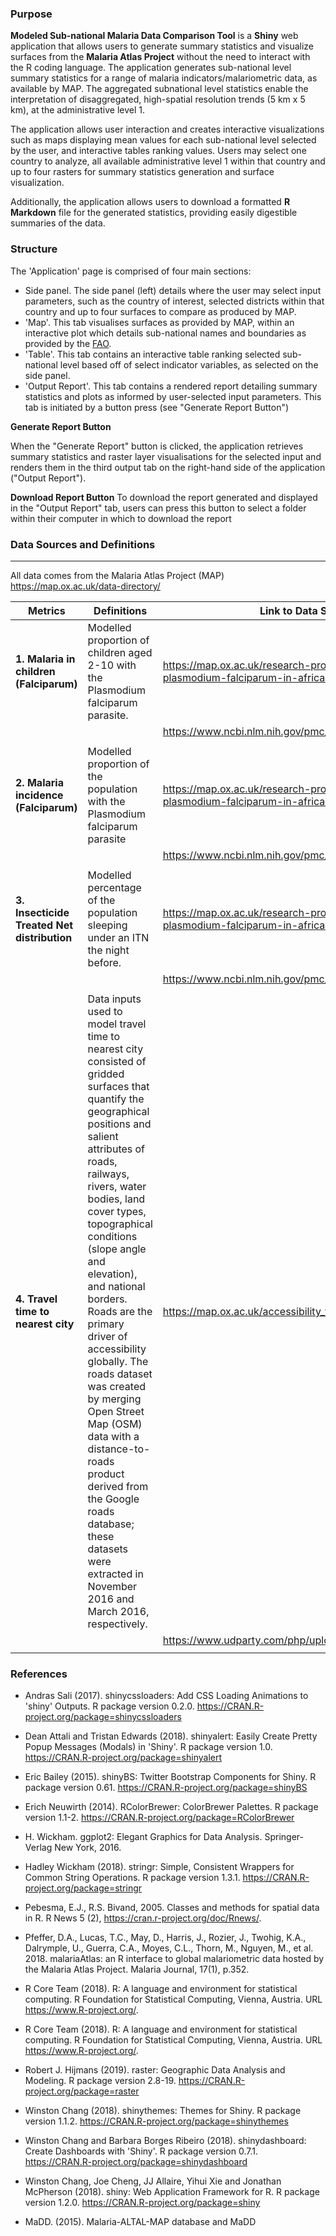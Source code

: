 ###  Purpose

**Modeled Sub-national Malaria Data Comparison Tool** is a **Shiny** web application that allows users to generate summary statistics and visualize surfaces from the **Malaria Atlas Project** without the need to interact with the R coding language. The application generates sub-national level summary statistics for a range of malaria indicators/malariometric data, as available by MAP. The aggregated subnational level statistics enable the interpretation of disaggregated, high-spatial resolution trends (5 km x 5 km), at the administrative level 1.

The application allows user interaction and creates interactive visualizations such as maps displaying mean values for each sub-national level selected by the user, and interactive tables ranking values. Users may select one country to analyze, all available administrative level 1 within that country and up to four rasters for summary statistics generation and surface visualization.

Additionally, the application allows users to download a formatted **R Markdown** file for the generated statistics, providing easily digestible summaries of the data.

###  Structure

The 'Application' page is comprised of four main sections:

- Side panel. The side panel (left) details where the user may select input parameters, such as the country of interest, selected districts within that country and up to four surfaces to compare as produced by MAP.
- 'Map'. This tab visualises surfaces as provided by MAP, within an interactive plot which details sub-national names and boundaries as provided by the [FAO](http://www.fao.org/home/en/).
- 'Table'. This tab contains an interactive table ranking selected sub-national level based off of select indicator variables, as selected on the side panel.
- 'Output Report'. This tab contains a rendered report detailing summary statistics and plots as informed by user-selected input parameters. This tab is initiated by a button press (see "Generate Report Button")

**Generate Report Button**

When the "Generate Report" button is clicked, the application retrieves summary statistics and raster layer visualisations for the selected input and renders them in the third output tab on the right-hand side of the application ("Output Report").

**Download Report Button**
To download the report generated and displayed in the "Output Report" tab, users can press this button to select a folder within their computer in which to download the report

### Data Sources and Definitions
-----------------------------------------

All data comes from the Malaria Atlas Project (MAP) https://map.ox.ac.uk/data-directory/

| Metrics                                 	| Definitions                                                                                                                                                                                                                                                                                                                                                                                                                                                                                                                                                                   	| Link to Data Source and Additional Information                                                                    	|
|-----------------------------------------	|-------------------------------------------------------------------------------------------------------------------------------------------------------------------------------------------------------------------------------------------------------------------------------------------------------------------------------------------------------------------------------------------------------------------------------------------------------------------------------------------------------------------------------------------------------------------------------	|-------------------------------------------------------------------------------------------------------------------	|
| **1. Malaria in children (Falciparum)**     	| Modelled proportion of children aged 2-10 with the Plasmodium falciparum parasite.                                                                                                                                                                                                                                                                                                                                                                                                                                                                                            	| https://map.ox.ac.uk/research-project/the-impact-of-malaria-control-on-plasmodium-falciparum-in-africa-2000-2015/ 	|
|                                         	|                                                                                                                                                                                                                                                                                                                                                                                                                                                                                                                                                                               	| https://www.ncbi.nlm.nih.gov/pmc/articles/PMC4820050/                                                             	|
|                                         	|                                                                                                                                                                                                                                                                                                                                                                                                                                                                                                                                                                               	|                                                                                                                   	|
| **2. Malaria incidence (Falciparum)**       	| Modelled proportion of the population with the Plasmodium falciparum parasite                                                                                                                                                                                                                                                                                                                                                                                                                                                                                                 	| https://map.ox.ac.uk/research-project/the-impact-of-malaria-control-on-plasmodium-falciparum-in-africa-2000-2015/ 	|
|                                         	|                                                                                                                                                                                                                                                                                                                                                                                                                                                                                                                                                                               	| https://www.ncbi.nlm.nih.gov/pmc/articles/PMC4820050/                                                             	|
|                                         	|                                                                                                                                                                                                                                                                                                                                                                                                                                                                                                                                                                               	|                                                                                                                   	|
| **3. Insecticide Treated Net distribution** 	| Modelled percentage of the population sleeping under an ITN the night before.                                                                                                                                                                                                                                                                                                                                                                                                                                                                                                 	| https://map.ox.ac.uk/research-project/the-impact-of-malaria-control-on-plasmodium-falciparum-in-africa-2000-2015/ 	|
|                                         	|                                                                                                                                                                                                                                                                                                                                                                                                                                                                                                                                                                               	| https://www.ncbi.nlm.nih.gov/pmc/articles/PMC4820050/                                                             	|
|                                         	|                                                                                                                                                                                                                                                                                                                                                                                                                                                                                                                                                                               	|                                                                                                                   	|
| **4. Travel time to nearest city**          	| Data inputs used to model travel time to nearest city consisted of gridded surfaces that quantify the geographical positions and salient attributes of roads, railways, rivers, water bodies, land cover types, topographical conditions (slope angle and elevation), and national borders. Roads are the primary driver of accessibility globally. The roads dataset was created by merging Open Street Map (OSM) data with a distance-to-roads product derived from the Google roads database; these datasets were extracted in November 2016 and March 2016, respectively. 	| https://map.ox.ac.uk/accessibility_to_cities_news/                                                                	|
|                                         	|                                                                                                                                                                                                                                                                                                                                                                                                                                                                                                                                                                               	| https://www.udparty.com/php/upload/20190228/15513401439a79d707ee0350b6.pdf                                        	|
|                                         	|                                                                                                                                                                                                                                                                                                                                                                                                                                                                                                                                                                               	|                                                                                                                   	|       
### References

- Andras Sali (2017). shinycssloaders: Add CSS Loading Animations to 'shiny' Outputs. R package version 0.2.0. https://CRAN.R-project.org/package=shinycssloaders

- Dean Attali and Tristan Edwards (2018). shinyalert: Easily Create Pretty Popup Messages (Modals) in 'Shiny'. R package version 1.0. https://CRAN.R-project.org/package=shinyalert

- Eric Bailey (2015). shinyBS: Twitter Bootstrap Components for Shiny. R package version 0.61. https://CRAN.R-project.org/package=shinyBS

- Erich Neuwirth (2014). RColorBrewer: ColorBrewer Palettes. R package version 1.1-2. https://CRAN.R-project.org/package=RColorBrewer

- H. Wickham. ggplot2: Elegant Graphics for Data Analysis. Springer-Verlag New York, 2016.

- Hadley Wickham (2018). stringr: Simple, Consistent Wrappers for Common String Operations. R package version 1.3.1. https://CRAN.R-project.org/package=stringr

- Pebesma, E.J., R.S. Bivand, 2005. Classes and methods for spatial data in R. R News 5 (2), https://cran.r-project.org/doc/Rnews/.

- Pfeffer, D.A., Lucas, T.C., May, D., Harris, J., Rozier, J., Twohig, K.A., Dalrymple, U., Guerra, C.A., Moyes, C.L., Thorn, M., Nguyen, M., et al. 2018. malariaAtlas: an R interface to global malariometric data hosted by the Malaria Atlas Project. Malaria Journal, 17(1), p.352.

- R Core Team (2018). R: A language and environment for statistical computing. R Foundation for Statistical Computing, Vienna, Austria. URL https://www.R-project.org/.

- R Core Team (2018). R: A language and environment for statistical computing. R Foundation for Statistical Computing, Vienna, Austria. URL https://www.R-project.org/.

- Robert J. Hijmans (2019). raster: Geographic Data Analysis and Modeling. R package version 2.8-19. https://CRAN.R-project.org/package=raster

- Winston Chang (2018). shinythemes: Themes for Shiny. R package version 1.1.2. https://CRAN.R-project.org/package=shinythemes

- Winston Chang and Barbara Borges Ribeiro (2018). shinydashboard: Create Dashboards with 'Shiny'. R package version 0.7.1. https://CRAN.R-project.org/package=shinydashboard

- Winston Chang, Joe Cheng, JJ Allaire, Yihui Xie and Jonathan McPherson (2018). shiny: Web Application Framework for R. R package version 1.2.0. https://CRAN.R-project.org/package=shiny
- MaDD. (2015). Malaria-ALTAL-MAP database and MaDD
